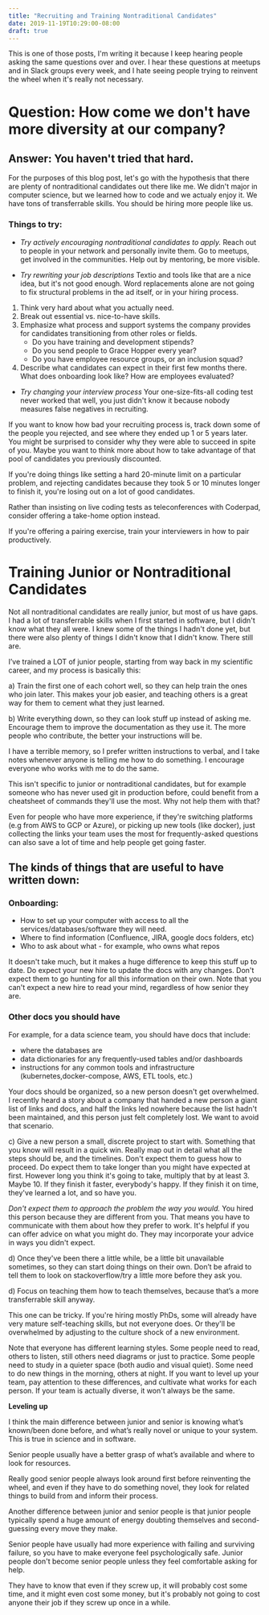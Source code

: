 ```yaml
---
title: "Recruiting and Training Nontraditional Candidates"
date: 2019-11-19T10:29:00-08:00
draft: true
---
```


This is one of those posts, I'm writing it because I keep hearing people asking the same questions
over and over. I hear these questions at meetups and in Slack groups every week, and I hate seeing people 
trying to reinvent the wheel when it's really not necessary. 

# Question: How come we don't have more diversity at our company? 

 ## Answer: You haven't tried that hard. 
    
For the purposes of this blog post, let's go with the hypothesis that there are plenty of nontraditional candidates out there
like me. We didn't major in computer science, but we learned how to code and we actualy enjoy it. We have tons of 
transferrable skills. You should be hiring more people like us. 

### Things to try:
        
  - *Try actively encouraging nontraditional candidates to apply.* 
  Reach out to people in your network and personally invite them. 
  Go to meetups, get involved in the communities. Help out by mentoring, be more visible. 
        
  - *Try rewriting your job descriptions*
  Textio and tools like that are a nice idea, but it's not good enough. 
  Word replacements alone are not going to fix structural problems in the ad itself, or in your hiring process. 
  
  1. Think very hard about what you actually need. 
  2. Break out essential vs. nice-to-have skills. 
  3. Emphasize what process and support systems the company provides for candidates transitioning from other roles or fields. 
     - Do you have training and development stipends?
     - Do you send people to Grace Hopper every year? 
     - Do you have employee resource groups, or an inclusion squad? 
  4. Describe what candidates can expect in their first few months there. What does onboarding look like? How are employees evaluated?
            
  - *Try changing your interview process*
 Your one-size-fits-all coding test never worked that well, you just didn't know it because nobody measures false negatives in recruiting. 
 
  If you want to know how bad your recruiting process is, track down some of the people you rejected, and see where they ended up
  1 or 5 years later. You might be surprised to consider why they were able to succeed in spite of you. Maybe you want to think
  more about how to take advantage of that pool of candidates you previously discounted. 
  
  If you're doing things like setting a hard 20-minute limit on a particular problem, and rejecting candidates
  because they took 5 or 10 minutes longer to finish it, you're losing out on a lot of good candidates. 
  
  Rather than insisting on live coding tests as teleconferences with Coderpad, consider offering a take-home option instead. 
  
  If you're offering a pairing exercise, train your interviewers in how to pair productively. 

                  
# Training Junior or Nontraditional Candidates

Not all nontraditional candidates are really junior, but most of us have gaps. I had a lot of transferrable skills
when I first started in software, but I didn't know what they all were. I knew some of the things I hadn't done yet,
but there were also plenty of things I didn't know that I didn't know. There still are. 

I’ve trained a LOT of junior people, starting from way back in my scientific career, and my process is basically this: 

a) Train the first one of each cohort well, so they can help train the ones who join later. This makes your job easier, 
and teaching others is a great way for them to cement what they just learned. 

b) Write everything down, so they can look stuff up instead of asking me. Encourage them to improve the documentation
 as they use it. The more people who contribute, the better your instructions will be. 
 
 I have a terrible memory, so I prefer written instructions
 to verbal, and I take notes whenever anyone is telling me how to do something. 
 I encourage everyone who works with me to do the same. 
 
 This isn't specific to junior or nontraditional candidates, but for example someone who has never used git in production before,
 could benefit from a cheatsheet of commands they'll use the most. Why not help them with that? 
 
 Even for people who have more experience, if they're switching platforms (e.g from AWS to GCP or Azure), 
 or picking up new tools (like docker), just collecting the links your team uses the most for frequently-asked questions
 can also save a lot of time and help people get going faster. 
 
 ## The kinds of things that are useful to have written down:
 ### Onboarding:
 - How to set up your computer with access to all the services/databases/software they will need.
 - Where to find information (Confluence, JIRA, google docs folders, etc)
 - Who to ask about what - for example, who owns what repos

It doesn't take much, but it makes a huge difference to keep this stuff up to date. Do expect your new hire to update the docs
with any changes. Don't expect them to go hunting for all this information on their own. Note that you can't expect a new hire
to read your mind, regardless of how senior they are. 

### Other docs you should have

For example, for a data science team, you should have docs that include:

   - where the databases are
   - data dictionaries for any frequently-used tables and/or dashboards
   - instructions for any common tools and infrastructure (kubernetes,docker-compose, AWS, ETL tools, etc.)

Your docs should be organized, so a new person doesn't get overwhelmed. I recently heard a story about
a company that handed a new person a giant list of links and docs, 
and half the links led nowhere because the list hadn't been maintained, and this person just felt completely lost. 
We want to avoid that scenario. 

c) Give a new person a small, discrete project to start with. Something that you know will result in a quick win. 
Really map out in detail what all the steps should be, and the timelines. Don't expect them to guess how to proceed. 
Do expect them to take longer than you might have expected at first. However long you think it's going to take, 
multiply that by at least 3. Maybe 10. If they finish it faster, everybody's happy. If they finish it on time, they've learned
a lot, and so have you. 

*Don't expect them to approach the problem the way you would.* You hired this person because they are different from you. That
 means you have to communicate with them about how they prefer to work. It's helpful if you can offer advice on what you 
 might do. They may incorporate your advice in ways you didn't expect. 

d) Once they've been there a little while, be a little bit unavailable sometimes, so they can start doing things on their own. 
Don’t be afraid to tell them to look on stackoverflow/try a little more before they ask you.  

d) Focus on teaching them how to teach themselves, because that’s a more transferrable skill anyway.

This one can be tricky. If you're hiring mostly PhDs, some will already have very mature self-teaching skills, but 
not everyone does. Or they'll be overwhelmed by adjusting to the culture shock of a new environment. 

Note that everyone has different learning styles. Some people need to read, others to listen, still others need diagrams
or just to practice. Some people need to study in a quieter space (both audio and visual quiet). Some need to do new things
in the morning, others at night. If you want to level up your team, pay attention to these differences, and cultivate 
what works for each person. If your team is actually diverse, it won't always be the same. 

**Leveling up**

I think the main difference between junior and senior is knowing what’s known/been done before, 
and what’s really novel or unique to your system. This is true in science and in software. 

Senior people usually have a better grasp of what’s available and where to look for resources. 

Really good senior people always look around first before reinventing the wheel, 
and even if they have to do something novel, they look for related things to build from and inform their process.

Another difference between junior and senior people is that junior people 
typically spend a huge amount of energy doubting themselves and second-guessing every move they make. 

Senior people have usually had more experience with failing and surviving failure, 
so you have to make everyone feel psychologically safe. Junior people don't become senior people unless they 
feel comfortable asking for help. 

They have to know that even if they screw up, it will probably cost some time, 
and it might even cost some money, but it's probably not going to cost anyone their job if they screw up once in a while. 

